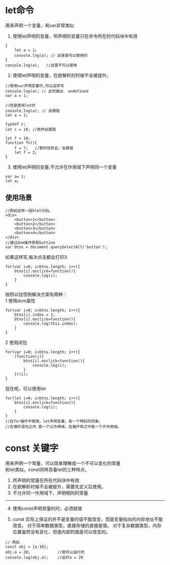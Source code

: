 # let命令
用来声明一个变量，和var非常类似
1. 使用let声明的变量，所声明的变量只在命令所在的代码块中有效
```
{
    let a = 1;
    console.log(a); // 这里是可以使用的 
}
console.log(a);   //这里不可以使用
```
2. 使用let声明的变量，在欲解析的时候不会被提升。
```
//使用var声明变量时,可以这样写
console.log(a); // 此时输出  undefined
var a = 1;

//但是使用let时
console.log(a); // 会报错
let a = 1;

typeof c;
let c = 10; //依然会报错

let f = 10;
function fn(){
    f = 7;   //暂时性死去，会报错
    let f = 2;
}
```
3. 使用let声明的变量,不允许在作用域下声明同一个变量
```
var a= 1;
let a;
```
## 使用场景
```
//例如这样一段html代码。
<div>
    <button>1</button>
    <button>2</button>
    <button>3</button>
    <button>4</button>
</div>
//通过dom操作获取buttion
var btns = document.querySelectAll('button');
```
如果这样写,每次点击都会打印3.

```
for(var i=0; i<btns.length; i++){
    btns[i].onclick=function(){
        console.log(i);
    }
}
```
按照以往惯例解决方案有两种：   
1 使用dom属性
```
for(var i=0; i<btns.length; i++){
    btns[i].index = 1;
    btns[i].onclick=function(){
        console.log(this.index);
    }
}
```
2 使用闭包
```
for(var i=0; i<btns.length; i++){
    (function(i){
        btns[i].onclick=function(){
            console.log(i);
        }
    })(i);
}
```
现在呢，可以使用let
```
for(let i=0; i<btns.length; i++){
    btns[i].onclick=function(){
        console.log(i);
    }
}
//在for循环中使用，let声明变量，有一个特别的现象。
//在循环语句之内 是一个父作用域，在循环体之中是一个子作用域。
```

# const 关键字
用来声明一个常量，可以简单理解成一个不可以变化的常量   
和let类似，const同样具备let的三种特点。
1.  所声明的常量在所在代码块中有效
2.  在欲解析时候不会被提升，需要先定义后使用。
3.  不允许同一作用域下，声明相同的常量
---
4.  使用const声明常量的时，必须赋值

5.  const 实际上保证的并不是变量的值不能改变，而是变量指向的内存地址不能改变。
    对于简单数据类型，直接存储的直接是值。
    对于复杂数据类型，内存位置虽然没有变化，但是内部的值是可以改变的。
```
// 例如
const obj = {a:10};
obj.a = 20;            //是可以运行的
console.log(obj.a);    //此时a = 20
```



